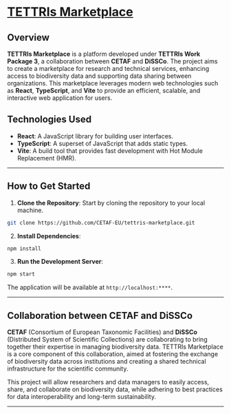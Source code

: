 
# [TETTRIs Marketplace](https://marketplace.cetaf.org/)

## Overview

**TETTRIs Marketplace** is a platform developed under **TETTRIs Work Package 3**, a collaboration between **CETAF** and **DiSSCo**. The project aims to create a marketplace for research and technical services, enhancing access to biodiversity data and supporting data sharing between organizations. This marketplace leverages modern web technologies such as **React**, **TypeScript**, and **Vite** to provide an efficient, scalable, and interactive web application for users.

## Technologies Used

- **React**: A JavaScript library for building user interfaces.
- **TypeScript**: A superset of JavaScript that adds static types.
- **Vite**: A build tool that provides fast development with Hot Module Replacement (HMR).

---

## How to Get Started

1. **Clone the Repository**: Start by cloning the repository to your local machine.

```bash
git clone https://github.com/CETAF-EU/tettris-marketplace.git
```

2. **Install Dependencies**:

```bash
npm install
```

3. **Run the Development Server**:

```bash
npm start
```

The application will be available at `http://localhost:****`.

---

## Collaboration between CETAF and DiSSCo

**CETAF** (Consortium of European Taxonomic Facilities) and **DiSSCo** (Distributed System of Scientific Collections) are collaborating to bring together their expertise in managing biodiversity data. TETTRIs Marketplace is a core component of this collaboration, aimed at fostering the exchange of biodiversity data across institutions and creating a shared technical infrastructure for the scientific community.

This project will allow researchers and data managers to easily access, share, and collaborate on biodiversity data, while adhering to best practices for data interoperability and long-term sustainability.

---
